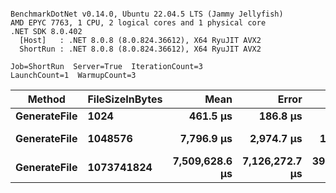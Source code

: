 ```

BenchmarkDotNet v0.14.0, Ubuntu 22.04.5 LTS (Jammy Jellyfish)
AMD EPYC 7763, 1 CPU, 2 logical cores and 1 physical core
.NET SDK 8.0.402
  [Host]   : .NET 8.0.8 (8.0.824.36612), X64 RyuJIT AVX2
  ShortRun : .NET 8.0.8 (8.0.824.36612), X64 RyuJIT AVX2

Job=ShortRun  Server=True  IterationCount=3  
LaunchCount=1  WarmupCount=3  

```
| Method       | FileSizeInBytes | Mean           | Error          | StdDev        | Min            | Max            | Q1             | Q3             | Median         | Gen0       | Gen1    | Gen2    | Allocated    |
|------------- |---------------- |---------------:|---------------:|--------------:|---------------:|---------------:|---------------:|---------------:|---------------:|-----------:|--------:|--------:|-------------:|
| **GenerateFile** | **1024**            |       **461.5 μs** |       **186.8 μs** |      **10.24 μs** |       **450.1 μs** |       **470.1 μs** |       **457.2 μs** |       **467.1 μs** |       **464.2 μs** |    **64.4531** | **64.4531** | **64.4531** |    **331.17 KB** |
| **GenerateFile** | **1048576**         |     **7,796.9 μs** |     **2,974.7 μs** |     **163.05 μs** |     **7,690.4 μs** |     **7,984.6 μs** |     **7,703.1 μs** |     **7,850.2 μs** |     **7,715.7 μs** |    **78.1250** | **62.5000** | **62.5000** |   **6313.63 KB** |
| **GenerateFile** | **1073741824**      | **7,509,628.6 μs** | **7,126,272.7 μs** | **390,615.06 μs** | **7,199,955.8 μs** | **7,948,467.1 μs** | **7,290,209.4 μs** | **7,664,465.0 μs** | **7,380,462.9 μs** | **19000.0000** |       **-** |       **-** | **6131631.3 KB** |
